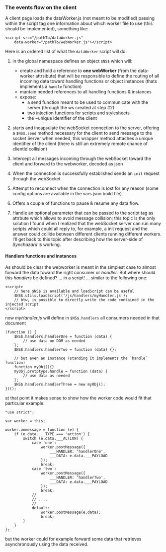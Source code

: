 ### The events flow on the client

A client page loads the dataWorker.js (not meant to be modified) passing within the script tag one information about which worker file to use (this should be implemented), something like: 
```
<script src="/pathTo/dataWorker.js"
    data-worker="/pathTo/webWorker.js"></script>
```
Here is an ordered list of what the `dataWorker` script will do: 
1) in the global namespace defines an object `$NS$` which will:
    - create and hold a reference to **one webWorker** (from the data-worker attrsibute) that will be responsible to define the routing of all incoming data toward handling functions or object instances (thats implements a `handle` function)
    - mantain needed references to all handling functions & instances
    - expose:
        - a send function meant to be used to communicate with the server (through the ws created at step #2)
        - two injection functions for scripts and stylesheets
        - the ~unique identifier of the client

2) starts and incapsulate the webSocket connection to the server, offering a `$NS$.send` method necessary for the client to send message to the socket Server when needed, this wrapper method attaches a unique identifier of the client (there is still an extremely remote chance of clientId collision)
3) Intercept all messages incoming through the webSocket toward the client and forward to the webworker, decoded as json
4) When the connection is successfully established sends an `init` request through the webSocket
5) Attempt to reconnect when the connection is lost for any reason (some config options are available in the vars.json build file) 
6) Offers a couple of functions to pause & resume any data flow. 
7) Handle an optional parameter that can be passed to the script tag as attrbute which allows to avoid message collision; this topic is the only solution I found when I realized that the webSocket server can run many scripts which could all reply to, for example, a init request and the answer could collide between different clients running different workers. I'll get back to this topic after describing how the server-side of _Synchazard_ is working. 

#### Handlers functions and instances
As should be clear the webworker is meant in the simplest case to almost forward the data toward the right consumer or _handler_. But where should this _handlers_ be defined? ... in a script! ... similar to the following one:
```
<script>
    // here $NS$ is available and loadScript can be useful    
    $NS$.utils.loadScript('/js/handlers/myHandler.js');
    // btw, is possible to directly write che code contained in the injected script
</script>
```
now _myHandler.js_ will define in `$NS$.handlers` all consumers needed in that document

```
(function () {
    $NS$.handlers.handlerOne = function (data) {
        // use data on DOM as needed
    };
    $NS$.handlers.handlerTwo = function (data) {};
    
    // but even an instance (standing it implements the `handle` function)
    function myObj(){}
    myObj.protptype.handle = function (data) {
        // use data as needed
    };
    $NS$.handlers.handlerThree = new myObj();
})();
```

at that point it makes sense to show how the worker code would fit that particular example:

```
"use strict";

var worker = this;

worker.onmessage = function (e) {
    if (e.data.___TYPE === 'action') {
        switch (e.data.___ACTION) {
            case 'one':
                worker.postMessage({
                    ___HANDLER: 'handlerOne',
                    ___DATA: e.data.___PAYLOAD
                });
                break;
            case 'two':
                worker.postMessage({
                    ___HANDLER: 'handlerTwo',
                    ___DATA: e.data.___PAYLOAD
                });
                break;
            //
            // ....
            //
            default:
                worker.postMessage(e.data);
                break;
        }
    }
};
```
but the worker could for example forward some data that retrieves asynchronously using the data received.